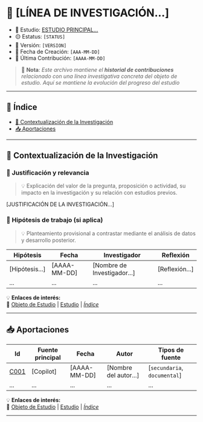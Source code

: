 # 🧠 [LÍNEA DE INVESTIGACIÓN...]

- 🧠 Estudio: [ESTUDIO PRINCIPAL...](ENLACE-A-RESEARCH.MD)
- 🟡 Estatus: `[STATUS]`
- 📄 Versión: `[VERSION]`
- 📅 Fecha de Creación: `[AAA-MM-DD]`
- 📅 Última Contribución: `[AAAA-MM-DD]`

> 📝 **Nota**: _Este archivo mantiene el **historial de contribuciones** relacionado con una línea investigativa concreta del objeto de estudio. Aquí se mantiene la evolución del progreso del estudio_

---

## 📑 Índice

- [🎯 Contextualización de la Investigación](#-contextualización-de-la-investigación)
- [📥 Aportaciones](#-aportaciones)

---

## 🎯 Contextualización de la Investigación

### 🧭 Justificación y relevancia

> 💡 Explicación del valor de la pregunta, proposición o actividad, su impacto en la investigación y su relación con estudios previos.

[JUSTIFICACIÓN DE LA INVESTIGACIÓN...]

### 🧪 Hipótesis de trabajo (si aplica)

> 💡 Planteamiento provisional a contrastar mediante el análisis de datos y desarrollo posterior.

| Hipótesis      | Fecha        | Investigador                | Reflexión      |
| -------------- | ------------ | --------------------------- | -------------- |
| [Hipótesis...] | [AAAA-MM-DD] | [Nombre de Investigador...] | [Reflexión...] |
| ...            | ...          | ...                         | ...            |

💡 **Enlaces de interés:**  
🔗 [Objeto de Estudio](../../../README.md) | [Estudio](../../research.md) | _[Índice](#-índice)_

---

## 📥 Aportaciones

| Id         | Fuente principal | Fecha        | Autor                 | Tipos de fuente              |
| ---------- | ---------------- | ------------ | --------------------- | ---------------------------- |
| [C001][c1] | [Copilot]        | [AAAA-MM-DD] | [Nombre del autor...] | [`secundaria`, `documental`] |
| ...        | ...              | ...          | ...                   | ...                          |

[C1]: ./contributions/c001/contribution.md

💡 **Enlaces de interés:**  
🔗 [Objeto de Estudio](../../../README.md) | [Estudio](../../research.md) | _[Índice](#-índice)_

---
